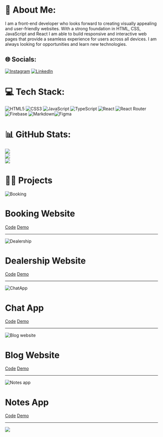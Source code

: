 # 💫 About Me:
I am a front-end developer who looks forward to creating visually appealing and user-friendly websites. With a strong foundation in HTML, CSS, JavaScript and React I am able to build responsive and interactive web pages that provide a seamless experience for users across all devices. I am always looking for opportunities and learn new technologies.


## 🌐 Socials:
[![Instagram](https://img.shields.io/badge/Instagram-%23E4405F.svg?logo=Instagram&logoColor=white)](https://instagram.com/melosshabi5) [![LinkedIn](https://img.shields.io/badge/LinkedIn-%230077B5.svg?logo=linkedin&logoColor=white)](https://linkedin.com/in/melosshabi) 

# 💻 Tech Stack:
![HTML5](https://img.shields.io/badge/html5-%23E34F26.svg?style=for-the-badge&logo=html5&logoColor=white) ![CSS3](https://img.shields.io/badge/css3-%231572B6.svg?style=for-the-badge&logo=css3&logoColor=white) ![JavaScript](https://img.shields.io/badge/javascript-%23323330.svg?style=for-the-badge&logo=javascript&logoColor=%23F7DF1E) ![TypeScript](https://img.shields.io/badge/typescript-%23007ACC.svg?style=for-the-badge&logo=typescript&logoColor=white) ![React](https://img.shields.io/badge/react-%2320232a.svg?style=for-the-badge&logo=react&logoColor=%2361DAFB) ![React Router](https://img.shields.io/badge/React_Router-CA4245?style=for-the-badge&logo=react-router&logoColor=white) ![Firebase](https://img.shields.io/badge/firebase-%23039BE5.svg?style=for-the-badge&logo=firebase) 	![Markdown](https://img.shields.io/badge/markdown-%23000000.svg?style=for-the-badge&logo=markdown&logoColor=white)![Figma](https://img.shields.io/badge/figma-%23F24E1E.svg?style=for-the-badge&logo=figma&logoColor=white)
# 📊 GitHub Stats:
![](https://github-readme-stats.vercel.app/api?username=melosshabi&theme=radical&hide_border=true&include_all_commits=false&count_private=false)<br/>
![](https://github-readme-streak-stats.herokuapp.com/?user=melosshabi&theme=radical&hide_border=true)<br/>
![](https://github-readme-stats.vercel.app/api/top-langs/?username=melosshabi&theme=radical&hide_border=true&include_all_commits=false&count_private=false&layout=compact)

# 👨‍💻 Projects

![Booking](https://www.melosshabi.com/images/booking.png)
# Booking Website  

[Code](https://github.com/melosshabi/booking/tree/main)
[Demo](https://melosshabi.github.io/booking/)

---
![Dealership](https://www.melosshabi.com/images/dealership.png)
# Dealership Website

[Code](https://github.com/melosshabi/chat-app)
[Demo](https://melosshabi.github.io/dealership/)

---

![ChatApp](https://www.melosshabi.com/images/chat-app.png)
# Chat App

[Code](https://github.com/melosshabi/dealership/tree/main)
[Demo](https://melosshabi.github.io/chat-app/#/signIn/)

---

![Blog website](https://www.melosshabi.com/images/blog-website.png)
# Blog Website

[Code](https://github.com/melosshabi/blog-website)
[Demo](https://melosshabi.github.io/blog-website/)

---

![Notes app](https://www.melosshabi.com/images/notes-app.png)
# Notes App

[Code](https://github.com/melosshabi/notes-app/tree/main)
[Demo](https://melosshabi.github.io/notes-app/#/)

---
[![](https://visitcount.itsvg.in/api?id=melosshabi&icon=0&color=9)](https://visitcount.itsvg.in)
